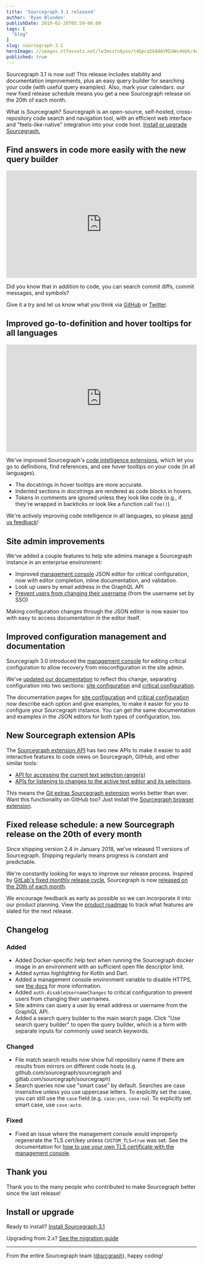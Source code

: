 ```yaml
---
title: 'Sourcegraph 3.1 released'
author: 'Ryan Blunden'
publishDate: 2019-02-20T05:59-06:00
tags: [
  "blog"
]
slug: sourcegraph-3.1
heroImage: //images.ctfassets.net/le3mxztn6yoo/t4Qpcq5kA0AYM24Ws4mOk/4edf5502a936bbec90c262fa00355aed/sourcegraph-mark.png
published: true
---
```


Sourcegraph 3.1 is now out! This release includes stability and documentation improvements, plus an easy query builder for searching your code (with useful query examples). Also, mark your calendars: our new fixed release schedule means you get a new Sourcegraph release on the 20th of each month.

<!-- (ryan): Hyperlink to headings in above paragraph -->

What is Sourcegraph? Sourcegraph is an open-source, self-hosted, cross-repository code search and navigation tool, with an efficient web interface and "feels-like-native" integration into your code host. [Install or upgrade Sourcegraph.](#install-or-upgrade)

## Find answers in code more easily with the new query builder

<p class="container">
  <div style="padding:56.25% 0 0 0;position:relative;">
    <iframe src="https://player.vimeo.com/video/318509611?color=0CB6F4&amp;title=0&amp;byline=0&amp;portrait=0&autoplay=1&loop=1" style="position:absolute;top:0;left:0;width:100%;height:100%;" frameborder="0" webkitallowfullscreen="" mozallowfullscreen="" allowfullscreen=""></iframe>
  </div>
</p>

Did you know that in addition to code, you can search commit diffs, commit messages, and symbols?

Give it a try and let us know what you think via [GitHub](https://github.com/sourcegraph/sourcegraph/issues/new/choose) or [Twitter](https://twitter.com/srcgraph).

## Improved go-to-definition and hover tooltips for all languages

<p class="container">
  <div style="padding:56.25% 0 0 0;position:relative;">
    <iframe src="https://player.vimeo.com/video/318518281?color=0CB6F4&amp;title=0&amp;byline=0&amp;portrait=0&autoplay=1&loop=1" style="position:absolute;top:0;left:0;width:100%;height:100%;" frameborder="0" webkitallowfullscreen="" mozallowfullscreen="" allowfullscreen=""></iframe>
  </div>
</p>

We've improved Sourcegraph's [code intelligence extensions](https://sourcegraph.com/extensions?query=category%3A%22Programming+languages%22), which let you go to definitions, find references, and see hover tooltips on your code (in all languages).

- The docstrings in hover tooltips are more accurate.
- Indented sections in docstrings are rendered as code blocks in hovers.
- Tokens in comments are ignored unless they look like code (e.g., if they're wrapped in backticks or look like a function call `foo()`)

We're actively improving code intelligence in all languages, so please [send us feedback](https://github.com/sourcegraph/sourcegraph/issues/new?assignees=&labels=&template=feature_request.md&title=Language%20extension%20improvement%20for)!

## Site admin improvements

We've added a couple features to help site admins manage a Sourcegraph instance in an enterprise environment:

- Improved [management console](https://docs.sourcegraph.com/admin/management_console) JSON editor for critical configuration, now with editor completion, inline documentation, and validation.
- Look up users by email address in the GraphQL API
- [Prevent users from changing their username](https://docs.sourcegraph.com/admin/config/critical_config#reference) (from the username set by SSO)

Making configuration changes through the JSON editor is now easier too with easy to access documentation in the editor itself.

<!-- TODO (ryan): GIF showing editor using the help tool tip with an item that requires a choice of values -->

## Improved configuration management and documentation

Sourcegraph 3.0 introduced the [management console](https://about.sourcegraph.com/blog/sourcegraph-3.0#management-console-and-site-config-improvements) for editing critical configuration to allow recovery from misconfiguration in the site admin.

We've [updated our documentation](https://docs.sourcegraph.com/admin/config) to reflect this change, separating configuration into two sections: [site configuration](https://docs.sourcegraph.com/admin/config/site_config#reference) and [critical configuration](https://docs.sourcegraph.com/admin/config/critical_config#reference).

The documentation pages for [site configuration](https://docs.sourcegraph.com/admin/config/site_config#reference) and [critical configuration](https://docs.sourcegraph.com/admin/config/critical_config#reference) now describe each option and give examples, to make it easier for you to configure your Sourcegraph instance. You can get the same documentation and examples in the JSON editors for both types of configuration, too.

## New Sourcegraph extension APIs

The [Sourcegraph extension API](https://docs.sourcegraph.com/extensions) has two new APIs to make it easier to add interactive features to code views on Sourcegraph, GitHub, and other similar tools:

- [API for accessing the current text selection range(s)](https://github.com/sourcegraph/sourcegraph/issues/702)
- [APIs for listening to changes to the active text editor and its selections](https://github.com/sourcegraph/sourcegraph/issues/2026).

This means the [Git extras Sourcegraph extension](https://sourcegraph.com/extensions?query=git-extras) works better than ever. Want this functionality on GitHub too? Just install the [Sourcegraph browser extension](https://docs.sourcegraph.com/integration/browser_extension).

<!-- TODO (ryan): Gif of git-extras extension -->

## Fixed release schedule: a new Sourcegraph release on the 20th of every month

Since shipping version 2.4 in January 2018, we've released 11 versions of Sourcegraph. Shipping regularly means progress is constant and predictable.

We're constantly looking for ways to improve our release process. Inspired by [GitLab's fixed monthly release cycle](https://about.gitlab.com/2018/11/21/why-gitlab-uses-a-monthly-release-cycle/), Sourcegraph is now [released on the 20th of each month](https://docs.sourcegraph.com/dev/releases).

We encourage feedback as early as possible so we can incorporate it into our product planning. View the [product roadmap](https://docs.sourcegraph.com/dev/roadmap) to track what features are slated for the next release.

## Changelog

### Added

- Added Docker-specific help text when running the Sourcegraph docker image in an environment with an sufficient open file descriptor limit.
- Added syntax highlighting for Kotlin and Dart.
- Added a management console environment variable to disable HTTPS, see [the docs](https://docs.sourcegraph.com/admin/management_console#can-i-disable-https-on-the-management-console) for more information.
- Added `auth.disableUsernameChanges` to critical configuration to prevent users from changing their usernames.
- Site admins can query a user by email address or username from the GraphQL API.
- Added a search query builder to the main search page. Click "Use search query builder" to open the query builder, which is a form with separate inputs for commonly used search keywords.

### Changed

- File match search results now show full repository name if there are results from mirrors on different code hosts (e.g. github.com/sourcegraph/sourcegraph and gitlab.com/sourcegraph/sourcegraph)
- Search queries now use "smart case" by default. Searches are case insensitive unless you use uppercase letters. To explicitly set the case, you can still use the `case` field (e.g. `case:yes`, `case:no`). To explicitly set smart case, use `case:auto`.

### Fixed

- Fixed an issue where the management console would improperly regenerate the TLS cert/key unless `CUSTOM_TLS=true` was set. See the documentation for [how to use your own TLS certificate with the management console](https://docs.sourcegraph.com/admin/management_console#how-can-i-use-my-own-tls-certificates-with-the-management-console).

## Thank you

Thank you to the many people who contributed to make Sourcegraph better since the last release!

<!-- TODO (ryan): Generate list -->

<!--
Use script at https://gist.github.com/ryan-blunden/c8898c989b48ba7a83e64ff9ae242cc2 to generate contributors for this release.

If new Sourcegraphers have contributed, add their username to the exclude list.
-->

## Install or upgrade

Ready to install? [Install Sourcegraph 3.1](https://docs.sourcegraph.com/)

Upgrading from 2.x? [See the migration guide](https://docs.sourcegraph.com/admin/migration/3_0)

---

From the entire Sourcegraph team ([@srcgraph](https://twitter.com/srcgraph)), happy coding!
